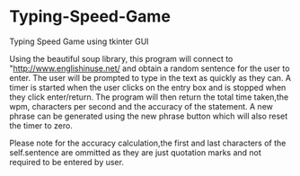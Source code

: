 # Typing-Speed-Game
Typing Speed Game using tkinter GUI

Using the beautiful soup library, this program will connect to "http://www.englishinuse.net/ and obtain a random sentence for the user to enter.
The user will be prompted to type in the text as quickly as they can.
A timer is started when the user clicks on the entry box and is stopped when they click enter/return.
The program will then return the total time taken,the wpm, characters per second and the accuracy of the statement.
A new phrase can be generated using the new phrase button which will also reset the timer to zero.

Please note for the accuracy calculation,the first and last characters of the self.sentence are ommitted as they are just quotation marks and not required to be entered by user.

